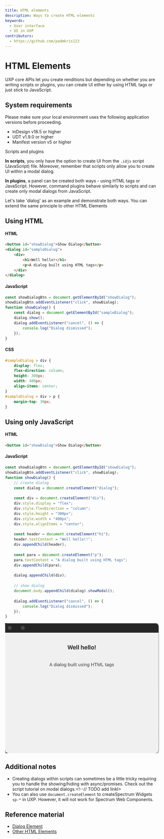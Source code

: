 ```yaml
---
title: HTML elements
description: Ways to create HTML elements
keywords:
  - User interface
  - UI in UXP
contributors:
  - https://github.com/padmkris123
---
```


# HTML Elements

UXP core APIs let you create renditions but depending on whether you are writing scripts or plugins, you can create UI either by using HTML tags or just stick to JavaScript.

## System requirements
Please make sure your local environment uses the following application versions before proceeding.
- InDesign v18.5 or higher
- UDT v1.9.0 or higher
- Manifest version v5 or higher


<InlineAlert variant="info" slots="header, text1, text2"/>

Scripts and plugins

**In scripts**, you only have the option to create UI from the `.idjs` script (JavaScript) file. Moreover, remember that scripts only allow you to create UI within a modal dialog.

**In plugins**, a panel can be created both ways - using HTML tags or JavaScript. However, command plugins behave similarly to scripts and can create only modal dialogs from JavaScript.

Let's take 'dialog' as an example and demonstrate both ways. You can extend the same principle to other HTML Elements

## Using HTML
<!-- Provide a simple example using code snippets -->

<CodeBlock slots="heading, code" repeat="3" languages="HTML, JavaScript, CSS" />

#### HTML
```html
<button id="showDialog">Show Dialog</button>
<dialog id="sampleDialog">
    <div>
        <h1>Well hello!</h1>
        <p>A dialog built using HTML tags</p>
    </div>
</dialog>
```

#### JavaScript
```js
const showDialogBtn = document.getElementById("showDialog");
showDialogBtn.addEventListener("click", showDialog);
function showDialog() {
    const dialog = document.getElementById("sampleDialog");
    dialog.show();
    dialog.addEventListener("cancel", () => {
        console.log("Dialog dismissed");
    });
}
```

#### CSS
```css
#sampleDialog > div {
    display: flex;
    flex-direction: column;
    height: 300px;
    width: 400px;
    align-items: center;
}
#sampleDialog > div > p {
    margin-top: 30px;
}
```

## Using only JavaScript

<CodeBlock slots="heading, code" repeat="2" languages="HTML, JavaScript" />

#### HTML
```html
<button id="showDialog">Show Dialog</button>
```

#### JavaScript
```js
const showDialogBtn = document.getElementById("showDialog");
showDialogBtn.addEventListener("click", showDialog);
function showDialog() {
    // create dialog 
    const dialog = document.createElement("dialog");  
  
    const div = document.createElement("div");
    div.style.display = "flex";
    div.style.flexDirection = "column";
    div.style.height = "300px";
    div.style.width = "400px";
    div.style.alignItems = "center";
  
    const header = document.createElement("h1");
    header.textContent = "Well hello!!";
    div.appendChild(header);

    const para = document.createElement("p");
    para.textContent = "A dialog built using HTML tags";
    div.appendChild(para);
  
    dialog.appendChild(div);
    
    // show dialog
    document.body.appendChild(dialog).showModal();
    
    dialog.addEventListener("cancel", () => {
        console.log("Dialog dismissed");
    });
}
```

![Sample dialog](sample-dialog.png)

## Additional notes
- Creating dialogs within scripts can sometimes be a little tricky requiring you to handle the showing/hiding with async/promises. Check out the script tutorial on modal dialogs.<!--// TODO add linkI>
- You can also use `document.createElement` to createSpectrum Widgets `sp-*` in UXP. However, it will not work for Spectrum Web Components.

## Reference material
- [Dialog Element](/indesign/uxp/reference/uxp-api/reference-js/Global%20Members/HTML%20Elements/HTMLDialogElement/)
- [Other HTML Elements](/indesign/uxp/reference/uxp-api/reference-js/Global%20Members/HTML%20Elements/)


